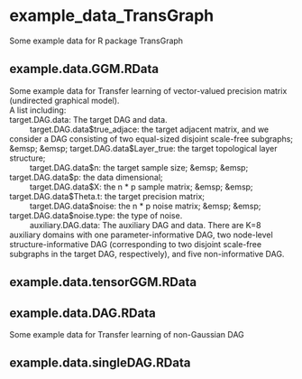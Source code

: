 # example_data_TransGraph
Some example data for R package TransGraph

## example.data.GGM.RData
Some example data for Transfer learning of vector-valued precision matrix (undirected graphical model).    
A list including:    
target.DAG.data: The target DAG and data.    
   &emsp; &emsp; target.DAG.data$true_adjace: the target adjacent matrix, and we consider a DAG consisting of two equal-sized disjoint scale-free subgraphs;    
   &emsp; &emsp; target.DAG.data$Layer_true: the target topological layer structure;    
   &emsp; &emsp; target.DAG.data$n: the target sample size;    
   &emsp; &emsp; target.DAG.data$p: the data dimensional;    
   &emsp; &emsp; target.DAG.data$X: the n * p sample matrix;    
   &emsp; &emsp; target.DAG.data$Theta.t: the target precision matrix;    
   &emsp; &emsp; target.DAG.data$noise: the n * p noise matrix;    
   &emsp; &emsp; target.DAG.data$noise.type: the type of noise.    
   &emsp; &emsp; auxiliary.DAG.data: The auxiliary DAG and data. There are K=8 auxiliary domains with one parameter-informative DAG, two node-level structure-informative DAG (corresponding to two disjoint scale-free subgraphs in the target DAG, respectively), and five non-informative DAG.    
  
## example.data.tensorGGM.RData



## example.data.DAG.RData

Some example data for Transfer learning of non-Gaussian DAG

## example.data.singleDAG.RData




